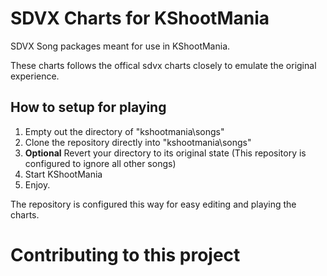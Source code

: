# SDVX Charts for KShootMania #

SDVX Song packages meant for use in KShootMania. 

These charts follows the offical sdvx charts closely to emulate the original experience.

## How to setup for playing ##
1. Empty out the directory of "kshootmania\songs"
2. Clone the repository directly into "kshootmania\songs"
3. **Optional** Revert your directory to its original state (This repository is configured to ignore all other songs)
4. Start KShootMania
5. Enjoy.

The repository is configured this way for easy editing and playing the charts.

# Contributing to this project #
